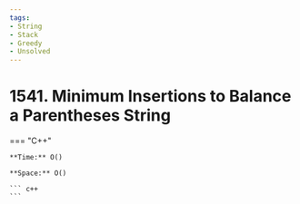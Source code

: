 ```yaml
---
tags:
- String
- Stack
- Greedy
- Unsolved
---
```



# 1541. Minimum Insertions to Balance a Parentheses String

=== "C++"

    **Time:** O()

    **Space:** O()

    ``` c++
    ```
